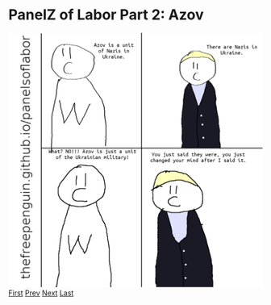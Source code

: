 # PanelZ of Labor Part 2: Azov
![](images/24.png)
[First](1.md) [Prev](23.md) [Next](last.md) [Last](last.md)
